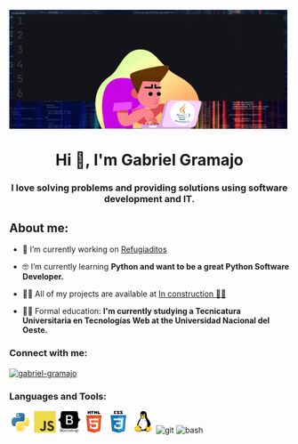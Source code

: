 <p>
  <img align="center" src="./banner.gif" alt="banner" width="500">
</p>

<h1 align="center">Hi 👋, I'm Gabriel Gramajo</h1>
<h3 align="center">I love solving problems and providing solutions using software development and IT.</h3>

<h2 align="left">About me:</h2>

- 🔭 I’m currently working on [Refugiaditos](https://github.com/gabygramajo/Proyecto-Grupal-CoC-4.0)

- 🤓 I’m currently learning **Python and want to be a great Python Software Developer.**

- 👨‍💻 All of my projects are available at [In construction 👷‍♂️](https://github.com/gabygramajo)

- 👨‍🎓 Formal education: **I'm currently studying a Tecnicatura Universitaria en Tecnologías Web at the Universidad Nacional del Oeste.**


<h3 align="left">Connect with me:</h3>
<p align="left">
<a href="https://linkedin.com/in/gabriel-gramajo" target="_blank"><img align="center" src="https://raw.githubusercontent.com/rahuldkjain/github-profile-readme-generator/master/src/images/icons/Social/linked-in-alt.svg" alt="gabriel-gramajo" height="30" width="40" /></a>
</p>

<h3 align="left">Languages and Tools:</h3>
<p align="left"> 
  <img src="https://raw.githubusercontent.com/devicons/devicon/master/icons/python/python-original.svg" alt="python" width="40" height="40"/>  
<!-- <a href="https://www.djangoproject.com/" target="_blank" rel="noreferrer"> 
  <img src="https://cdn.worldvectorlogo.com/logos/django.svg" alt="django" width="40" height="40"/> 
</a> -->
  <img src="https://raw.githubusercontent.com/devicons/devicon/master/icons/javascript/javascript-original.svg" alt="javascript" width="40" height="40"/> 
  <img src="https://raw.githubusercontent.com/devicons/devicon/master/icons/bootstrap/bootstrap-plain-wordmark.svg" alt="bootstrap" width="40" height="40"/> 
  <img src="https://raw.githubusercontent.com/devicons/devicon/master/icons/html5/html5-original-wordmark.svg" alt="html5" width="40" height="40"/> 
  <img src="https://raw.githubusercontent.com/devicons/devicon/master/icons/css3/css3-original-wordmark.svg" alt="css3" width="40" height="40"/> 
  <img src="https://raw.githubusercontent.com/devicons/devicon/master/icons/linux/linux-original.svg" alt="linux" width="40" height="40"/> 
  <img src="https://www.vectorlogo.zone/logos/git-scm/git-scm-icon.svg" alt="git" width="40" height="40"/> 
  <img src="https://www.vectorlogo.zone/logos/gnu_bash/gnu_bash-icon.svg" alt="bash" width="40" height="40"/> 
</p>